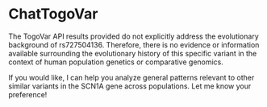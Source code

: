 # ChatTogoVar

The TogoVar API results provided do not explicitly address the evolutionary background of rs727504136. Therefore, there is no evidence or information available surrounding the evolutionary history of this specific variant in the context of human population genetics or comparative genomics.

If you would like, I can help you analyze general patterns relevant to other similar variants in the SCN1A gene across populations. Let me know your preference!
